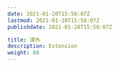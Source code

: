 ```yaml
---
date: 2021-01-28T15:58:07Z
lastmod: 2021-01-28T15:58:07Z
publishdate: 2021-01-28T15:58:07Z

title: 课外
description: Extension
weight: 60
---
```

